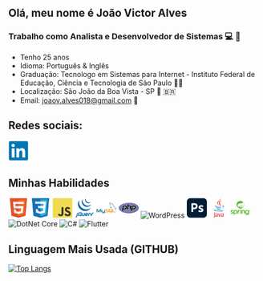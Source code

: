 ## Olá, meu nome é João Victor Alves
### Trabalho como Analista e Desenvolvedor de Sistemas :computer: :briefcase:
* Tenho 25 anos
* Idioma: Português & Inglês
* Graduação: Tecnologo em Sistemas para Internet - Instituto Federal de Educação, Ciência e Tecnologia de São Paulo :man_student:	
* Localização: São João da Boa Vista - SP :round_pushpin: :brazil: 	
* Email: joaov.alves018@gmail.com :e-mail:	

## Redes sociais:
<a href="https://www.linkedin.com/in/joao-alves-dev/" target="_blank">
  <img aling="center" alt="Social Linkedin" heigth="30" width="40" src="https://raw.githubusercontent.com/devicons/devicon/master/icons/linkedin/linkedin-original.svg" style="max-width:100%;"></img>
</a>

## Minhas Habilidades
<img aling="center" alt="HTML" heigth="30" width="40" src="https://raw.githubusercontent.com/devicons/devicon/master/icons/html5/html5-original.svg" style="max-width:100%;"></img>
<img aling="center" alt="CSS3" heigth="30" width="40" src="https://raw.githubusercontent.com/devicons/devicon/master/icons/css3/css3-original.svg" style="max-width:100%;"></img>
<img aling="center" alt="Javascript" heigth="30" width="40" src="https://raw.githubusercontent.com/devicons/devicon/master/icons/javascript/javascript-original.svg" style="max-width:100%;"></img>
<img aling="center" alt="Jquery" heigth="30" width="40" src="https://raw.githubusercontent.com/devicons/devicon/master/icons/jquery/jquery-plain-wordmark.svg" style="max-width:100%;"></img>
<img aling="center" alt="MySql" heigth="30" width="40" src="https://raw.githubusercontent.com/devicons/devicon/master/icons/mysql/mysql-original-wordmark.svg" style="max-width:100%;"></img>
<img aling="center" alt="PHP" heigth="30" width="40" src="https://raw.githubusercontent.com/devicons/devicon/master/icons/php/php-original.svg" style="max-width:100%;">
<img aling="center" alt="WordPress" heigth="30" width="40" src="https://upload.wikimedia.org/wikipedia/commons/9/98/WordPress_blue_logo.svg" style="max-width:100%;"></img>
<img aling="center" alt="Photoshop" heigth="30" width="40" src="https://raw.githubusercontent.com/devicons/devicon/master/icons/photoshop/photoshop-plain.svg" style="max-width:100%;"></img>
<img aling="center" alt="Java" heigth="30" width="40" src="https://raw.githubusercontent.com/devicons/devicon/master/icons/java/java-original-wordmark.svg" style="max-width:100%;"></img>
<img aling="center" alt="Spring Java" heigth="30" width="40" src="https://raw.githubusercontent.com/devicons/devicon/master/icons/spring/spring-original-wordmark.svg" style="max-width:100%;"></img>
<img aling="center" alt="DotNet Core" heigth="30" width="40" src="https://cdn.jsdelivr.net/gh/devicons/devicon/icons/dotnetcore/dotnetcore-original.svg" style="max-width:100%;"></img>
<img aling="center" alt="C#" heigth="30" width="40" src="https://cdn.jsdelivr.net/gh/devicons/devicon/icons/csharp/csharp-original.svg" style="max-width:100%;"></img>
<img aling="center" alt="Flutter" heigth="30" width="40" src="https://cdn.jsdelivr.net/gh/devicons/devicon/icons/flutter/flutter-original.svg" style="max-width:100%;"></img>

## Linguagem Mais Usada (GITHUB)
[![Top Langs](https://github-readme-stats.vercel.app/api/top-langs/?username=joaoalves-dev&layout=compact)](https://github.com/anuraghazra/github-readme-stats)
